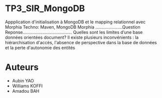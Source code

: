 # TP3_SIR_MongoDB

Appplication d'initialisation à MongoDB et le mapping relationnel avec Morphia
Techno: Maven, MongoDB Morphia
......................Question Reponse........................................
Quelles sont les limites d’une base données orientées document?
Il existe plusieurs inconvénients : la hiérarchisation d'accès, l'absence de perspective dans la base de données 
et la perte d'autonomie des entités
# Auteurs
* Aubin YAO
* Williams KOFFI
* Amadou BAH
